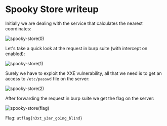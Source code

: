 # Spooky Store writeup

Initially we are dealing with the service that calculates the nearest coordinates:

![spooky-store(0)](https://user-images.githubusercontent.com/57829161/76204367-534cef00-6209-11ea-8895-e7c611897df5.png)

Let's take a quick look at the request in burp suite (with intercept on enabled):

![spooky-store(1)](https://user-images.githubusercontent.com/57829161/76204799-2220ee80-620a-11ea-9d78-7ccaced7944f.png)

Surely we have to exploit the XXE vulnerability, all that we need is to get an access to `/etc/passwd` file on the server:

![spooky-store(2)](https://user-images.githubusercontent.com/57829161/76205879-21895780-620c-11ea-87e9-8813f766248b.png)

After forwarding the request in burp suite we get the flag on the server:

![spooky-store(flag)](https://user-images.githubusercontent.com/57829161/76206075-6f9e5b00-620c-11ea-9268-f05919510595.png)



Flag: `utflag{n3xt_y3ar_go1ng_bl1nd}`
